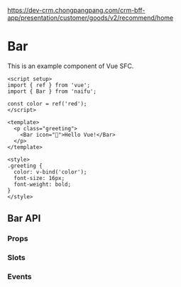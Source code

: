 https://dev-crm.chongpangpang.com/crm-bff-app/presentation/customer/goods/v2/recommend/home

# Bar

This is an example component of Vue SFC.

```vue
<script setup>
import { ref } from 'vue';
import { Bar } from 'naifu';

const color = ref('red');
</script>

<template>
  <p class="greeting">
    <Bar icon="🤙">Hello Vue!</Bar>
  </p>
</template>

<style>
.greeting {
  color: v-bind('color');
  font-size: 16px;
  font-weight: bold;
}
</style>
```
## Bar API

### Props

<API id="Bar" type="props"></API>

### Slots

<API id="Bar" type="slots"></API>

### Events

<API id="Bar" type="events"></API>
